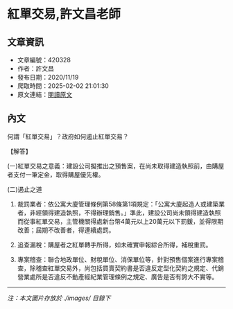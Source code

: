 # 紅單交易,許文昌老師

## 文章資訊
- 文章編號：420328
- 作者：許文昌
- 發布日期：2020/11/19
- 爬取時間：2025-02-02 21:01:30
- 原文連結：[閱讀原文](https://real-estate.get.com.tw/Columns/detail.aspx?no=420328)

## 內文
何謂「紅單交易」？政府如何遏止紅單交易？

【解答】

(一)紅單交易之意義：建設公司擬推出之預售案，在尚未取得建造執照前，由購屋者支付一筆定金，取得購屋優先權。

(二)遏止之道

1. 裁罰業者：依公寓大廈管理條例第58條第1項規定：「公寓大廈起造人或建築業者，非經領得建造執照，不得辦理銷售。」準此，建設公司尚未領得建造執照而從事紅單交易，主管機關得處新台幣4萬元以上20萬元以下罰鍰，並得限期改善；屆期不改善者，得連續處罰。

2. 追查漏稅：購屋者之紅單轉手所得，如未確實申報綜合所得，補稅重罰。

3. 專案稽查：聯合地政單位、財稅單位、消保單位等，針對預售個案進行專案稽查，除稽查紅單交易外，尚包括買賣契約書是否違反定型化契約之規定、代銷營業處所是否違反不動產經紀業管理條例之規定、廣告是否有誇大不實等。

---
*注：本文圖片存放於 ./images/ 目錄下*
